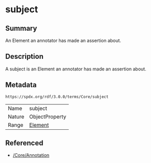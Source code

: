 <!-- Automatically generated by spec-parser v2.3.0 on 2024-07-16T15:00:52.540788+00:00 -->
<!-- SPDX-License-Identifier: Community-Spec-1.0 -->

# subject

## Summary

An Element an annotator has made an assertion about.


## Description

A subject is an Element an annotator has made an assertion about.


## Metadata

`https://spdx.org/rdf/3.0.0/terms/Core/subject`


| | |
|---|---|
| Name | subject |
| Nature | ObjectProperty |
| Range | [Element](../Classes/Element.md) |




## Referenced

- [/Core/Annotation](../../Core/Classes/Annotation.md)

